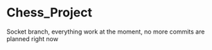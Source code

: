 # Chess_Project
Socket branch, everything work at the moment, no more commits are planned right now
